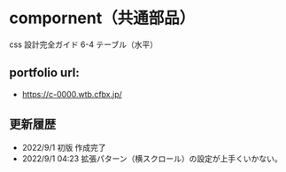# compornent（共通部品）

css 設計完全ガイド 6-4 テーブル（水平）

## portfolio url:

- https://c-0000.wtb.cfbx.jp/

## 更新履歴

- 2022/9/1 初版 作成完了
- 2022/9/1 04:23 拡張パターン（横スクロール）の設定が上手くいかない。
